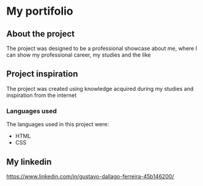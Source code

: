 # My portifolio

## About the project

The project was designed to be a professional showcase about me, where I can show my professional career, my studies and the like

## Project inspiration

The project was created using knowledge acquired during my studies and inspiration from the internet

### Languages used

The languages used in this project were:

- HTML
- CSS

## My linkedin

https://www.linkedin.com/in/gustavo-dallago-ferreira-45b146200/